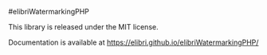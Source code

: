 #elibriWatermarkingPHP

This library is released under the MIT license.

Documentation is available at https://elibri.github.io/elibriWatermarkingPHP/


